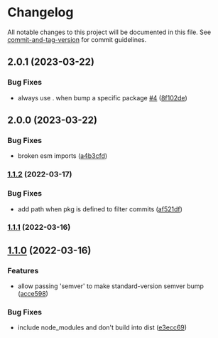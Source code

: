 # Changelog

All notable changes to this project will be documented in this file. See [commit-and-tag-version](https://github.com/absolute-version/commit-and-tag-version) for commit guidelines.

## 2.0.1 (2023-03-22)


### Bug Fixes

* always use . when bump a specific package [#4](https://github.com/hyper63/hyper-ci-bump/issues/4) ([8f102de](https://github.com/hyper63/hyper-ci-bump/commit/8f102deae8990c1ed68b88e0258f46e83f8cfc9d))

## 2.0.0 (2023-03-22)


### Bug Fixes

* broken esm imports ([a4b3cfd](https://github.com/hyper63/hyper-ci-bump/commit/a4b3cfdba2c0df700ffe4662afd5496e99d17df3))

### [1.1.2](https://github.com/hyper63/hyper-ci-bump/compare/v1.1.1...v1.1.2) (2022-03-17)


### Bug Fixes

* add path when pkg is defined to filter commits ([af521df](https://github.com/hyper63/hyper-ci-bump/commit/af521dfe0a2133b2cf9deec1a2d3c7b0c0bc39c0))

### [1.1.1](https://github.com/hyper63/hyper-ci-bump/compare/v1.1.0...v1.1.1) (2022-03-16)

## [1.1.0](https://github.com/hyper63/hyper-ci-bump/compare/v1.0.1...v1.1.0) (2022-03-16)


### Features

* allow passing 'semver' to make standard-version semver bump ([acce598](https://github.com/hyper63/hyper-ci-bump/commit/acce598cf11c362e505fe94a82e1e81a2180569f))


### Bug Fixes

* include node_modules and don't build into dist ([e3ecc69](https://github.com/hyper63/hyper-ci-bump/commit/e3ecc6908cebd6ecd3f6000b25cfb4a0be72d957))
